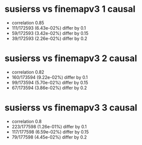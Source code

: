 # susierss vs finemapv3  1 causal

- correlation 0.85
- 111/172593 (6.43e-02%) differ by 0.1
- 59/172593 (3.42e-02%) differ by 0.15
- 39/172593 (2.26e-02%) differ by 0.2


# susierss vs finemapv3  2 causal

- correlation 0.82
- 160/173594 (9.22e-02%) differ by 0.1
- 99/173594 (5.70e-02%) differ by 0.15
- 67/173594 (3.86e-02%) differ by 0.2


# susierss vs finemapv3  3 causal

- correlation 0.8
- 223/177598 (1.26e-01%) differ by 0.1
- 117/177598 (6.59e-02%) differ by 0.15
- 79/177598 (4.45e-02%) differ by 0.2


